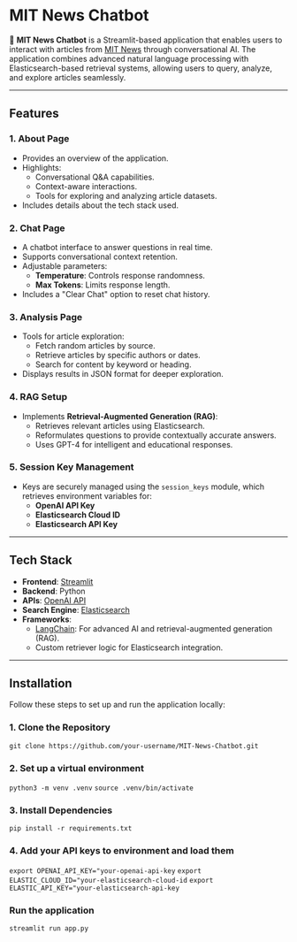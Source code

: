 # **MIT News Chatbot**

🤖 **MIT News Chatbot** is a Streamlit-based application that enables users to interact with articles from [MIT News](https://news.mit.edu/) through conversational AI. The application combines advanced natural language processing with Elasticsearch-based retrieval systems, allowing users to query, analyze, and explore articles seamlessly.

---

## **Features**

### **1. About Page**
- Provides an overview of the application.
- Highlights:
  - Conversational Q&A capabilities.
  - Context-aware interactions.
  - Tools for exploring and analyzing article datasets.
- Includes details about the tech stack used.

### **2. Chat Page**
- A chatbot interface to answer questions in real time.
- Supports conversational context retention.
- Adjustable parameters:
  - **Temperature**: Controls response randomness.
  - **Max Tokens**: Limits response length.
- Includes a "Clear Chat" option to reset chat history.

### **3. Analysis Page**
- Tools for article exploration:
  - Fetch random articles by source.
  - Retrieve articles by specific authors or dates.
  - Search for content by keyword or heading.
- Displays results in JSON format for deeper exploration.

### **4. RAG Setup**
- Implements **Retrieval-Augmented Generation (RAG)**:
  - Retrieves relevant articles using Elasticsearch.
  - Reformulates questions to provide contextually accurate answers.
  - Uses GPT-4 for intelligent and educational responses.

### **5. Session Key Management**
- Keys are securely managed using the `session_keys` module, which retrieves environment variables for:
  - **OpenAI API Key**
  - **Elasticsearch Cloud ID**
  - **Elasticsearch API Key**

---

## **Tech Stack**

- **Frontend**: [Streamlit](https://streamlit.io)
- **Backend**: Python
- **APIs**: [OpenAI API](https://platform.openai.com/docs/)
- **Search Engine**: [Elasticsearch](https://www.elastic.co/)
- **Frameworks**:
  - [LangChain](https://docs.langchain.com/): For advanced AI and retrieval-augmented generation (RAG).
  - Custom retriever logic for Elasticsearch integration.

---

## **Installation**

Follow these steps to set up and run the application locally:

### **1. Clone the Repository**
`git clone https://github.com/your-username/MIT-News-Chatbot.git`

### **2. Set up a virtual environment**
`python3 -m venv .venv`
`source .venv/bin/activate`

### **3. Install Dependencies**
`pip install -r requirements.txt`

### **4. Add your API keys to environment and load them**
`export OPENAI_API_KEY="your-openai-api-key`
`export ELASTIC_CLOUD_ID="your-elasticsearch-cloud-id`
`export ELASTIC_API_KEY="your-elasticsearch-api-key`

### Run the application 
`streamlit run app.py`
